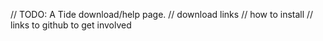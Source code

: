 // TODO: A Tide download/help page.
// download links
// how to install
// links to github to get involved
